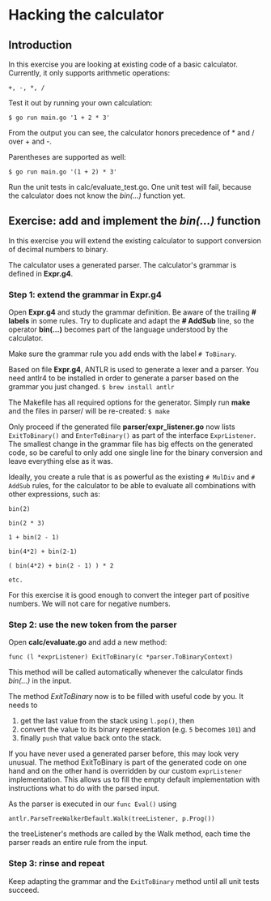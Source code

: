 # Hacking the calculator
## Introduction

In this exercise you are looking at existing code of a basic calculator.
Currently, it only supports arithmetic operations:

`+, -, *, /`

Test it out by running your own calculation:

`$ go run main.go '1 + 2 * 3'`

From the output you can see, the calculator honors precedence of * and / over + and -.

Parentheses are supported as well:

`$ go run main.go '(1 + 2) * 3'`

Run the unit tests in calc/evaluate_test.go. One unit test will fail, because the calculator
does not know the *bin(...)* function yet.

## Exercise: add and implement the *bin(...)* function

In this exercise you will extend the existing calculator to support conversion of decimal numbers
to binary.

The calculator uses a generated parser. The calculator's grammar is defined in **Expr.g4**.

### Step 1: extend the grammar in **Expr.g4**

Open **Expr.g4** and study the grammar definition. Be aware of the trailing **# labels** in some rules.
Try to duplicate and adapt the **# AddSub** line, so the operator **bin(...)** becomes part of the
language understood by the calculator.

Make sure the grammar rule you add ends with the label `# ToBinary`.

Based on file **Expr.g4**, ANTLR is used to generate a lexer and a parser.
You need antlr4 to be installed in order to generate a parser based on the grammar you just changed.
`$ brew install antlr`

The Makefile has all required options for the generator. Simply run **make** and the files in parser/
will be re-created:
   `$ make`

Only proceed if the generated file **parser/expr_listener.go** now lists `ExitToBinary()` and `EnterToBinary()`
as part of the interface `ExprListener`.
The smallest change in the grammar file has big effects on the generated code, so be careful to only
add one single line for the binary conversion and leave everything else as it was.

Ideally, you create a rule that is as powerful as the existing `# MulDiv` and `# AddSub` rules, for
the calculator to be able to evaluate all combinations with other expressions, such as:
```
bin(2)

bin(2 * 3)

1 + bin(2 - 1)

bin(4*2) + bin(2-1)

( bin(4*2) + bin(2 - 1) ) * 2

etc.
```
For this exercise it is good enough to convert the integer part of positive numbers. We will not care for
negative numbers.

### Step 2: use the new token from the parser

Open **calc/evaluate.go** and add a new method:

`func (l *exprListener) ExitToBinary(c *parser.ToBinaryContext)`

This method will be called automatically whenever the calculator finds *bin(...)* in the input.

The method *ExitToBinary* now is to be filled with useful code by you.
It needs to
1. get the last value from the stack using `l.pop()`, then
2. convert the value to its binary representation (e.g. `5` becomes `101`) and
3. finally `push` that value back onto the stack.

If you have never used a generated parser before, this may look very unusual. The method ExitToBinary
is part of the generated code on one hand and on the other hand is overridden by our custom `exprListener`
implementation. This allows us to fill the empty default implementation with instructions what to do with
the parsed input.

As the parser is executed in our `func Eval()` using
```
antlr.ParseTreeWalkerDefault.Walk(treeListener, p.Prog())
```
the treeListener's methods are called by the Walk method, each time the parser reads an entire rule
from the input.

### Step 3: rinse and repeat
Keep adapting the grammar and the `ExitToBinary` method until all unit tests succeed.

